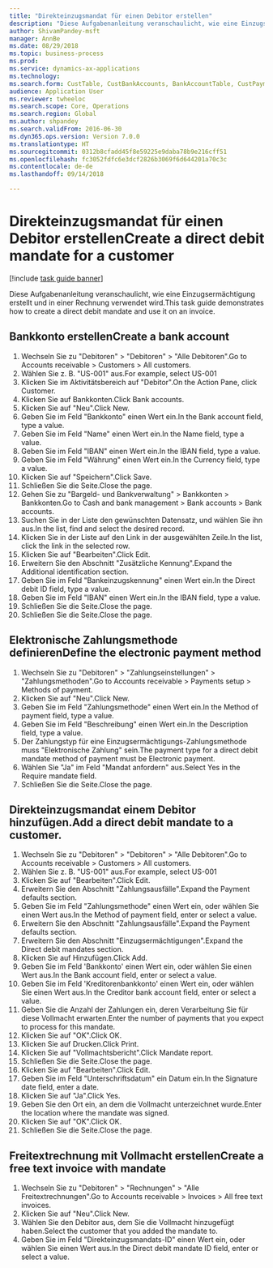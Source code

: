 ```yaml
--- 
title: "Direkteinzugsmandat für einen Debitor erstellen"
description: "Diese Aufgabenanleitung veranschaulicht, wie eine Einzugsermächtigung erstellt und in einer Rechnung verwendet wird."
author: ShivamPandey-msft
manager: AnnBe
ms.date: 08/29/2018
ms.topic: business-process
ms.prod: 
ms.service: dynamics-ax-applications
ms.technology: 
ms.search.form: CustTable, CustBankAccounts, BankAccountTable, CustPaymMode, CustDirectDebitMandate, BankAccountTableLookUp, SrsReportViewerForm,  LogisticsAddressCityLookup, CustFreeInvoice, CustTableLookup
audience: Application User
ms.reviewer: twheeloc
ms.search.scope: Core, Operations
ms.search.region: Global
ms.author: shpandey
ms.search.validFrom: 2016-06-30
ms.dyn365.ops.version: Version 7.0.0
ms.translationtype: HT
ms.sourcegitcommit: 0312b8cfadd45f8e59225e9daba78b9e216cff51
ms.openlocfilehash: fc3052fdfc6e3dcf2826b3069f6d644201a70c3c
ms.contentlocale: de-de
ms.lasthandoff: 09/14/2018

---
```

# <a name="create-a-direct-debit-mandate-for-a-customer"></a><span data-ttu-id="6a29f-103">Direkteinzugsmandat für einen Debitor erstellen</span><span class="sxs-lookup"><span data-stu-id="6a29f-103">Create a direct debit mandate for a customer</span></span>

[!include [task guide banner](../../includes/task-guide-banner.md)]

<span data-ttu-id="6a29f-104">Diese Aufgabenanleitung veranschaulicht, wie eine Einzugsermächtigung erstellt und in einer Rechnung verwendet wird.</span><span class="sxs-lookup"><span data-stu-id="6a29f-104">This task guide demonstrates how to create a direct debit mandate and use it on an invoice.</span></span>


## <a name="create-a-bank-account"></a><span data-ttu-id="6a29f-105">Bankkonto erstellen</span><span class="sxs-lookup"><span data-stu-id="6a29f-105">Create a bank account</span></span>
1. <span data-ttu-id="6a29f-106">Wechseln Sie zu "Debitoren" > "Debitoren" > "Alle Debitoren".</span><span class="sxs-lookup"><span data-stu-id="6a29f-106">Go to Accounts receivable > Customers > All customers.</span></span>
2. <span data-ttu-id="6a29f-107">Wählen Sie z. B. "US-001" aus.</span><span class="sxs-lookup"><span data-stu-id="6a29f-107">For example, select US-001</span></span>
3. <span data-ttu-id="6a29f-108">Klicken Sie im Aktivitätsbereich auf "Debitor".</span><span class="sxs-lookup"><span data-stu-id="6a29f-108">On the Action Pane, click Customer.</span></span>
4. <span data-ttu-id="6a29f-109">Klicken Sie auf Bankkonten.</span><span class="sxs-lookup"><span data-stu-id="6a29f-109">Click Bank accounts.</span></span>
5. <span data-ttu-id="6a29f-110">Klicken Sie auf "Neu".</span><span class="sxs-lookup"><span data-stu-id="6a29f-110">Click New.</span></span>
6. <span data-ttu-id="6a29f-111">Geben Sie im Feld "Bankkonto" einen Wert ein.</span><span class="sxs-lookup"><span data-stu-id="6a29f-111">In the Bank account field, type a value.</span></span>
7. <span data-ttu-id="6a29f-112">Geben Sie im Feld "Name" einen Wert ein.</span><span class="sxs-lookup"><span data-stu-id="6a29f-112">In the Name field, type a value.</span></span>
8. <span data-ttu-id="6a29f-113">Geben Sie im Feld "IBAN" einen Wert ein.</span><span class="sxs-lookup"><span data-stu-id="6a29f-113">In the IBAN field, type a value.</span></span>
9. <span data-ttu-id="6a29f-114">Geben Sie im Feld "Währung" einen Wert ein.</span><span class="sxs-lookup"><span data-stu-id="6a29f-114">In the Currency field, type a value.</span></span>
10. <span data-ttu-id="6a29f-115">Klicken Sie auf "Speichern".</span><span class="sxs-lookup"><span data-stu-id="6a29f-115">Click Save.</span></span>
11. <span data-ttu-id="6a29f-116">Schließen Sie die Seite.</span><span class="sxs-lookup"><span data-stu-id="6a29f-116">Close the page.</span></span>
12. <span data-ttu-id="6a29f-117">Gehen Sie zu "Bargeld- und Bankverwaltung" > Bankkonten > Bankkonten.</span><span class="sxs-lookup"><span data-stu-id="6a29f-117">Go to Cash and bank management > Bank accounts > Bank accounts.</span></span>
13. <span data-ttu-id="6a29f-118">Suchen Sie in der Liste den gewünschten Datensatz, und wählen Sie ihn aus.</span><span class="sxs-lookup"><span data-stu-id="6a29f-118">In the list, find and select the desired record.</span></span>
14. <span data-ttu-id="6a29f-119">Klicken Sie in der Liste auf den Link in der ausgewählten Zeile.</span><span class="sxs-lookup"><span data-stu-id="6a29f-119">In the list, click the link in the selected row.</span></span>
15. <span data-ttu-id="6a29f-120">Klicken Sie auf "Bearbeiten".</span><span class="sxs-lookup"><span data-stu-id="6a29f-120">Click Edit.</span></span>
16. <span data-ttu-id="6a29f-121">Erweitern Sie den Abschnitt "Zusätzliche Kennung".</span><span class="sxs-lookup"><span data-stu-id="6a29f-121">Expand the Additional identification section.</span></span>
17. <span data-ttu-id="6a29f-122">Geben Sie im Feld "Bankeinzugskennung" einen Wert ein.</span><span class="sxs-lookup"><span data-stu-id="6a29f-122">In the Direct debit ID field, type a value.</span></span>
18. <span data-ttu-id="6a29f-123">Geben Sie im Feld "IBAN" einen Wert ein.</span><span class="sxs-lookup"><span data-stu-id="6a29f-123">In the IBAN field, type a value.</span></span>
19. <span data-ttu-id="6a29f-124">Schließen Sie die Seite.</span><span class="sxs-lookup"><span data-stu-id="6a29f-124">Close the page.</span></span>
20. <span data-ttu-id="6a29f-125">Schließen Sie die Seite.</span><span class="sxs-lookup"><span data-stu-id="6a29f-125">Close the page.</span></span>

## <a name="define-the-electronic-payment-method"></a><span data-ttu-id="6a29f-126">Elektronische Zahlungsmethode definieren</span><span class="sxs-lookup"><span data-stu-id="6a29f-126">Define the electronic payment method</span></span>
1. <span data-ttu-id="6a29f-127">Wechseln Sie zu "Debitoren" > "Zahlungseinstellungen" > "Zahlungsmethoden".</span><span class="sxs-lookup"><span data-stu-id="6a29f-127">Go to Accounts receivable > Payments setup > Methods of payment.</span></span>
2. <span data-ttu-id="6a29f-128">Klicken Sie auf "Neu".</span><span class="sxs-lookup"><span data-stu-id="6a29f-128">Click New.</span></span>
3. <span data-ttu-id="6a29f-129">Geben Sie im Feld "Zahlungsmethode" einen Wert ein.</span><span class="sxs-lookup"><span data-stu-id="6a29f-129">In the Method of payment field, type a value.</span></span>
4. <span data-ttu-id="6a29f-130">Geben Sie im Feld "Beschreibung" einen Wert ein.</span><span class="sxs-lookup"><span data-stu-id="6a29f-130">In the Description field, type a value.</span></span>
5. <span data-ttu-id="6a29f-131">Der Zahlungstyp für eine Einzugsermächtigungs-Zahlungsmethode muss "Elektronische Zahlung" sein.</span><span class="sxs-lookup"><span data-stu-id="6a29f-131">The payment type for a direct debit mandate method of payment must be Electronic payment.</span></span>
6. <span data-ttu-id="6a29f-132">Wählen Sie "Ja" im Feld "Mandat anfordern" aus.</span><span class="sxs-lookup"><span data-stu-id="6a29f-132">Select Yes in the Require mandate field.</span></span>
7. <span data-ttu-id="6a29f-133">Schließen Sie die Seite.</span><span class="sxs-lookup"><span data-stu-id="6a29f-133">Close the page.</span></span>

## <a name="add-a-direct-debit-mandate-to-a-customer"></a><span data-ttu-id="6a29f-134">Direkteinzugsmandat einem Debitor hinzufügen.</span><span class="sxs-lookup"><span data-stu-id="6a29f-134">Add a direct debit mandate to a customer.</span></span>
1. <span data-ttu-id="6a29f-135">Wechseln Sie zu "Debitoren" > "Debitoren" > "Alle Debitoren".</span><span class="sxs-lookup"><span data-stu-id="6a29f-135">Go to Accounts receivable > Customers > All customers.</span></span>
2. <span data-ttu-id="6a29f-136">Wählen Sie z. B. "US-001" aus.</span><span class="sxs-lookup"><span data-stu-id="6a29f-136">For example, select US-001</span></span>
3. <span data-ttu-id="6a29f-137">Klicken Sie auf "Bearbeiten".</span><span class="sxs-lookup"><span data-stu-id="6a29f-137">Click Edit.</span></span>
4. <span data-ttu-id="6a29f-138">Erweitern Sie den Abschnitt "Zahlungsausfälle".</span><span class="sxs-lookup"><span data-stu-id="6a29f-138">Expand the Payment defaults section.</span></span>
5. <span data-ttu-id="6a29f-139">Geben Sie im Feld "Zahlungsmethode" einen Wert ein, oder wählen Sie einen Wert aus.</span><span class="sxs-lookup"><span data-stu-id="6a29f-139">In the Method of payment field, enter or select a value.</span></span>
6. <span data-ttu-id="6a29f-140">Erweitern Sie den Abschnitt "Zahlungsausfälle".</span><span class="sxs-lookup"><span data-stu-id="6a29f-140">Expand the Payment defaults section.</span></span>
7. <span data-ttu-id="6a29f-141">Erweitern Sie den Abschnitt "Einzugsermächtigungen".</span><span class="sxs-lookup"><span data-stu-id="6a29f-141">Expand the Direct debit mandates section.</span></span>
8. <span data-ttu-id="6a29f-142">Klicken Sie auf Hinzufügen.</span><span class="sxs-lookup"><span data-stu-id="6a29f-142">Click Add.</span></span>
9. <span data-ttu-id="6a29f-143">Geben Sie im Feld 'Bankkonto' einen Wert ein, oder wählen Sie einen Wert aus.</span><span class="sxs-lookup"><span data-stu-id="6a29f-143">In the Bank account field, enter or select a value.</span></span>
10. <span data-ttu-id="6a29f-144">Geben Sie im Feld 'Kreditorenbankkonto' einen Wert ein, oder wählen Sie einen Wert aus.</span><span class="sxs-lookup"><span data-stu-id="6a29f-144">In the Creditor bank account field, enter or select a value.</span></span>
11. <span data-ttu-id="6a29f-145">Geben Sie die Anzahl der Zahlungen ein, deren Verarbeitung Sie für diese Vollmacht erwarten.</span><span class="sxs-lookup"><span data-stu-id="6a29f-145">Enter the number of payments that you expect to process for this mandate.</span></span>
12. <span data-ttu-id="6a29f-146">Klicken Sie auf "OK".</span><span class="sxs-lookup"><span data-stu-id="6a29f-146">Click OK.</span></span>
13. <span data-ttu-id="6a29f-147">Klicken Sie auf Drucken.</span><span class="sxs-lookup"><span data-stu-id="6a29f-147">Click Print.</span></span>
14. <span data-ttu-id="6a29f-148">Klicken Sie auf "Vollmachtsbericht".</span><span class="sxs-lookup"><span data-stu-id="6a29f-148">Click Mandate report.</span></span>
15. <span data-ttu-id="6a29f-149">Schließen Sie die Seite.</span><span class="sxs-lookup"><span data-stu-id="6a29f-149">Close the page.</span></span>
16. <span data-ttu-id="6a29f-150">Klicken Sie auf "Bearbeiten".</span><span class="sxs-lookup"><span data-stu-id="6a29f-150">Click Edit.</span></span>
17. <span data-ttu-id="6a29f-151">Geben Sie im Feld "Unterschriftsdatum" ein Datum ein.</span><span class="sxs-lookup"><span data-stu-id="6a29f-151">In the Signature date field, enter a date.</span></span>
18. <span data-ttu-id="6a29f-152">Klicken Sie auf "Ja".</span><span class="sxs-lookup"><span data-stu-id="6a29f-152">Click Yes.</span></span>
19. <span data-ttu-id="6a29f-153">Geben Sie den Ort ein, an dem die Vollmacht unterzeichnet wurde.</span><span class="sxs-lookup"><span data-stu-id="6a29f-153">Enter the location where the mandate was signed.</span></span>
20. <span data-ttu-id="6a29f-154">Klicken Sie auf "OK".</span><span class="sxs-lookup"><span data-stu-id="6a29f-154">Click OK.</span></span>
21. <span data-ttu-id="6a29f-155">Schließen Sie die Seite.</span><span class="sxs-lookup"><span data-stu-id="6a29f-155">Close the page.</span></span>

## <a name="create-a-free-text-invoice-with-mandate"></a><span data-ttu-id="6a29f-156">Freitextrechnung mit Vollmacht erstellen</span><span class="sxs-lookup"><span data-stu-id="6a29f-156">Create a free text invoice with mandate</span></span>
1. <span data-ttu-id="6a29f-157">Wechseln Sie zu "Debitoren" > "Rechnungen" > "Alle Freitextrechnungen".</span><span class="sxs-lookup"><span data-stu-id="6a29f-157">Go to Accounts receivable > Invoices > All free text invoices.</span></span>
2. <span data-ttu-id="6a29f-158">Klicken Sie auf "Neu".</span><span class="sxs-lookup"><span data-stu-id="6a29f-158">Click New.</span></span>
3. <span data-ttu-id="6a29f-159">Wählen Sie den Debitor aus, dem Sie die Vollmacht hinzugefügt haben.</span><span class="sxs-lookup"><span data-stu-id="6a29f-159">Select the customer that you added the mandate to.</span></span>
4. <span data-ttu-id="6a29f-160">Geben Sie im Feld "Direkteinzugsmandats-ID" einen Wert ein, oder wählen Sie einen Wert aus.</span><span class="sxs-lookup"><span data-stu-id="6a29f-160">In the Direct debit mandate ID field, enter or select a value.</span></span>


